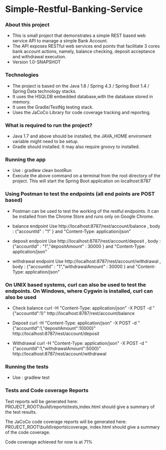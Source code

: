 # Simple-Restful-Banking-Service #

### About this project ###

* This is small project that demonstrates a simple REST based web service API to manage a simple Bank Account. 
* The API exposes RESTful web services end points that facilitate 3 cores bank account actions, namely, balance checking, deposit acceptance and withdrawal execution. 
* Version 1.0-SNAPSHOT

### Technologies ###
* The project is based on the Java 1.8 / Spring 4.3 / Spring Boot 1.4 / Spring Data technology stacks.
* It uses the HSQLDB embedded database,with the database stored in memory.
* It uses the Gradle/TestNg testing stack.
* Uses the JaCoCo Library for code coverage tracking and reporting.


### What is required to run the project? ###
* Java 1.7 and above should be installed, the JAVA_HOME enviroment variable might need to be setup.  
* Gradle should installed. It may also require groovy to installed.

### Running the app ###
* Use : gradlew clean bootRun
* Execute the above command on a terminal from the root directory of the project. This will start the Spring Boot application on localhost:8787
 
### Using Postman to test the endpoints (all end points are POST based) ###
* Postman can be used to test the working of the restful endpoints. It can be installed from the Chrome Store and runs only on Google Chrome.

* balance endpoint
Use http://localhost:8787/rest/account/balance , body : {"accountId" : "1" }  and "Content-Type: application/json"

* deposit endpoint
Use http://localhost:8787/rest/account/deposit , body : {"accountId" : "1","depositAmount" : 30000 }  and "Content-Type: application/json"

* withdrawal endpoint
Use http://localhost:8787/rest/account/withdrawal , body : {"accountId" : "1","withdrawalAmount" : 30000 }  and "Content-Type: application/json"
  
### On UNIX based systems, curl can also be used to test the endpoints. On Windows, where Cygwin is installed, curl can also be used ###
* Check balance
curl -H "Content-Type: application/json" -X POST -d "{\"accountId\":1}"  http://localhost:8787/rest/account/balance

* Deposit
curl -H "Content-Type: application/json" -X POST -d "{\"accountId\":1,\"depositAmount\":10000}" http://localhost:8787/rest/account/deposit

* Withdrawal
curl -H "Content-Type: application/json" -X POST -d "{\"accountId\":1,\"withdrawalAmount\":5000}" http://localhost:8787/rest/account/withdrawal


### Running the tests ###
* Use : gradlew test

### Tests and Code coverage Reports ###
Test reports will be generated here:
PROJECT_ROOT\build\reports\tests,index.html should give a summary of the test results.

The JaCoCo code coverage reports will be generated here:
PROJECT_ROOT\build\reports\coverage, index.html should give a summary of the code coverage.

Code coverage achieved for now is at 71%

